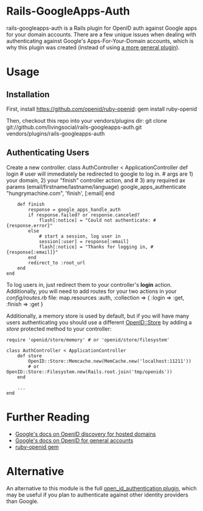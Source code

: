 # Rails-GoogleApps-Auth
rails-googleapps-auth is a Rails plugin for OpenID auth against Google apps for your domain accounts.  There are a few unique issues
when dealing with authenticating against Google's Apps-For-Your-Domain accounts, which is why this plugin was created (instead of using 
[a more general plugin](https://github.com/rails/open_id_authentication)).  

# Usage
## Installation 
First, install https://github.com/openid/ruby-openid:
       gem install ruby-openid


Then, checkout this repo into your vendors/plugins dir:
      git clone git://github.com/livingsocial/rails-googleapps-auth.git vendors/plugins/rails-googleapps-auth


## Authenticating Users
Create a new controller.
    class AuthController < ApplicationController
        def login
            # user will immediately be redirected to google to log in.
            # args are 1) your domain, 2) your "finish" controller action, and 
            # 3) any required ax params (email/firstname/lastname/language)
            google_apps_authenticate "hungrymachine.com", 'finish', [:email]
        end

        def finish
            response = google_apps_handle_auth
            if response.failed? or response.canceled?
                flash[:notice] = "Could not authenticate: #{response.error}"
            else   
                # start a session, log user in
                session[:user] = response[:email]
                flash[:notice] = "Thanks for logging in, #{response[:email]}"
            end
            redirect_to :root_url
        end
    end

To log users in, just redirect them to your controller's **login** action.  Additionally, you will need to 
add routes for your two actions in your *config/routes.rb* file:
     map.resources :auth, :collection => { :login => :get, :finish => :get }

Additionally, a memory store is used by default, but if you will have many users authenticating you should use a different 
[OpenID::Store](https://github.com/openid/ruby-openid/tree/master/lib/openid/store/) by adding a *store* protected method to your controller:

    require 'openid/store/memory' # or 'openid/store/filesystem'

    class AuthController < ApplicationController
        def store
            OpenID::Store::Memcache.new(MemCache.new('localhost:11211'))
            # or OpenID::Store::Filesystem.new(Rails.root.join('tmp/openids'))
        end

        ...
    end


# Further Reading
 * [Google's docs on OpenID discovery for hosted domains](http://groups.google.com/group/google-federated-login-api/web/openid-discovery-for-hosted-domains)
 * [Google's docs on OpenID for general accounts](http://code.google.com/apis/accounts/docs/OpenID.html)
 * [ruby-openid gem](https://github.com/openid/ruby-openid)


# Alternative
An alternative to this module is the full [open_id_authentication plugin](https://github.com/rails/open_id_authentication), which may
be useful if you plan to authenticate against other identity providers than Google.

